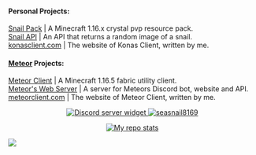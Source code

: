 #### Personal Projects:

[Snail Pack](https://github.com/seasnail8169/SnailPack) | A Minecraft 1.16.x crystal pvp resource pack.  
[Snail API](https://github.com/seasnail8169/seasnail8169) | An API that returns a random image of a snail.  
[konasclient.com](https://konasclient.com) | The website of Konas Client, written by me.  

#### [Meteor](https://github.com/MeteorDevelopment) Projects:

[Meteor Client](https://github.com/MeteorDevelopment/meteor-client) | A Minecraft 1.16.5 fabric utility client.  
[Meteor's Web Server](https://github.com/MeteorDevelopment/meteor-server) | A server for Meteors Discord bot, website and API.  
[meteorclient.com](https://meteorclient.com) | The website of Meteor Client, written by me.  

<p align="center">
  <a href="https://discord.com/invite/Pta3APY"><img alt="Discord server widget" src="https://img.shields.io/badge/Join my discord-gray?style=flat-round&logo=discord"/>
   <img src="https://komarev.com/ghpvc/?username=seasnail8169" alt="seasnail8169"/>
</p>

<div align="center">
<img alt="My repo stats" src="https://github-readme-stats.vercel.app/api?username=seasnail8169&show_icons=true&theme=radical">
</div>

![](https://hit.yhype.me/github/profile?user\_id=17166139)
